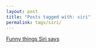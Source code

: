```yaml
---
layout: post
title: "Posts tagged with: siri"
permalink: tags/siri/
---
```

[Funny things Siri says](/2011/10/funny-things-siri-says)
